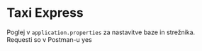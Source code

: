# Taxi Express

Poglej v `application.properties` za nastavitve baze in strežnika.
<br />Requesti so v Postman-u yes
